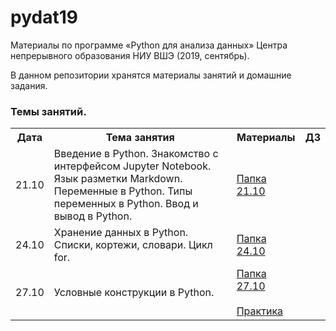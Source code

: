 # pydat19

Материалы по программе «Python для анализа данных» Центра непрерывного образования НИУ ВШЭ (2019, сентябрь).

В данном репозитории хранятся материалы занятий и домашние задания.

### Темы занятий.

<table>
<tr>
  <th>Дата</th>
  <th>Тема занятия</th>
  <th>Материалы</th>
  <th>ДЗ</th>
</tr>
 <tr>
  <td>21.10</td>
  <td>Введение в Python. Знакомство с интерфейсом Jupyter Notebook. Язык разметки Markdown. Переменные в Python. Типы переменных в Python. Ввод и вывод в Python.</td>
   <td><a href="">Папка 21.10</a></td>
</tr>
  <tr>
  <td>24.10</td>
  <td>Хранение данных в Python. Списки, кортежи, словари. Цикл for.</td>
  <td><a href="">Папка 24.10</a></td>
</tr>
  <tr>
  <td>27.10</td>
  <td>Условные конструкции в Python.</td>
  <td><a href="">Папка 27.10</a><br><br>
    <a href="https://nbviewer.jupyter.org/github/roctbb/pydat19/blob/master/25.09/practice-1.ipynb">Практика</a></td>
</tr>
</table>
